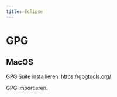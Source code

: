```yaml
---
title: Eclipse
---
```


# GPG

## MacOS

GPG Suite installieren: https://gpgtools.org/

GPG importieren.


